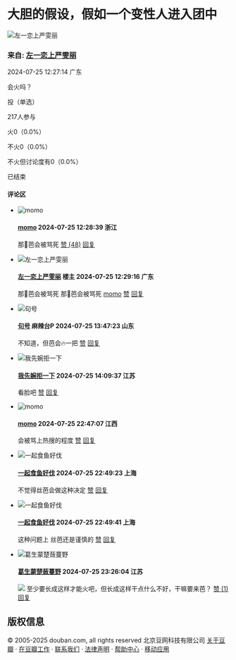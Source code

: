 # 大胆的假设，假如一个变性人进入团中

![左一恋上严雯丽](https://img9.doubanio.com/icon/up211228139-14.jpg)

### 来自: [左一恋上严雯丽](https://www.douban.com/people/211228139/)

2024-07-25 12:27:14 广东

会火吗？

投（单选）

217人参与

火0（0.0%）

不火0（0.0%）

不火但讨论度有0（0.0%）

已结束

#### 评论区

- ![momo](https://img3.doubanio.com/icon/up271363912-2.jpg) 
  #### [momo](https://www.douban.com/people/271363912/) 2024-07-25 12:28:39 浙江
  那🐶芭会被骂死
  [赞 (48)](javascript:void\(0\);) [回复](https://www.douban.com/group/topic/309075665/?_spm_id=MjExMjI4MTM5&cid=5693742082#last)
  
- ![左一恋上严雯丽](https://img9.doubanio.com/icon/up211228139-14.jpg) 
  #### [左一恋上严雯丽](https://www.douban.com/people/211228139/) 楼主 2024-07-25 12:29:16 广东
  那🐶芭会被骂死 那🐶芭会被骂死 [momo](https://www.douban.com/people/271363912/)
  [赞](javascript:void\(0\);) [回复](https://www.douban.com/group/topic/309075665/?_spm_id=MjExMjI4MTM5&cid=5693742579#last)

- ![句号](https://img3.doubanio.com/icon/up223580680-13.jpg) 
  #### [句号](https://www.douban.com/people/223580680/) 麻辣台P 2024-07-25 13:47:23 山东
  不知道，但芭会🔥一把
  [赞](javascript:void\(0\);) [回复](https://www.douban.com/group/topic/309075665/?_spm_id=MjExMjI4MTM5&cid=5693803980#last)

- ![我先婉拒一下](https://img3.doubanio.com/icon/up276397468-13.jpg) 
  #### [我先婉拒一下](https://www.douban.com/people/276397468/) 2024-07-25 14:09:37 江苏
  看脸吧
  [赞](javascript:void\(0\);) [回复](https://www.douban.com/group/topic/309075665/?_spm_id=MjExMjI4MTM5&cid=5693820010#last)

- ![momo](https://img9.doubanio.com/icon/up225164480-5.jpg) 
  #### [momo](https://www.douban.com/people/225164480/) 2024-07-25 22:47:07 江西
  会被骂上热搜的程度
  [赞](javascript:void\(0\);) [回复](https://www.douban.com/group/topic/309075665/?_spm_id=MjExMjI4MTM5&cid=5694271916#last)

- ![一起食鱼好伐](https://img9.doubanio.com/icon/up205968122-5.jpg) 
  #### [一起食鱼好伐](https://www.douban.com/people/205968122/) 2024-07-25 22:49:23 上海
  不觉得丝芭会做这种决定
  [赞](javascript:void\(0\);) [回复](https://www.douban.com/group/topic/309075665/?_spm_id=MjExMjI4MTM5&cid=5694274523#last)

- ![一起食鱼好伐](https://img9.doubanio.com/icon/up205968122-5.jpg) 
  #### [一起食鱼好伐](https://www.douban.com/people/205968122/) 2024-07-25 22:49:41 上海
  这种问题上 丝芭还是谨慎的
  [赞](javascript:void\(0\);) [回复](https://www.douban.com/group/topic/309075665/?_spm_id=MjExMjI4MTM5&cid=5694274869#last)

- ![葛生蒙楚蔹蔓野](https://img3.doubanio.com/icon/up240457707-2.jpg) 
  #### [葛生蒙楚蔹蔓野](https://www.douban.com/people/240457707/) 2024-07-25 23:26:04 江苏
  ![](https://img3.doubanio.com/view/richtext/large/public/p742844152.jpg)
  至少要长成这样才能火吧，但长成这样干点什么不好，干嘛要来芭？
  [赞 (1)](javascript:void\(0\);) [回复](https://www.douban.com/group/topic/309075665/?_spm_id=MjExMjI4MTM5&cid=5694315112#last)

## 版权信息

© 2005-2025 douban.com, all rights reserved 北京豆网科技有限公司 [关于豆瓣](https://www.douban.com/about) · [在豆瓣工作](https://www.douban.com/jobs) · [联系我们](https://www.douban.com/about?topic=contactus) · [法律声明](https://www.douban.com/about/legal) · [帮助中心](https://help.douban.com/group) · [移动应用](https://www.douban.com/doubanapp/)